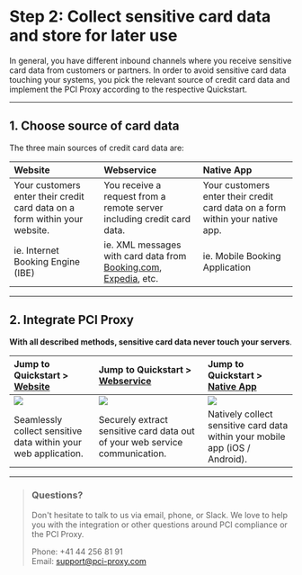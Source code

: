 # Step 2: Collect sensitive card data and store for later use

In general, you have different inbound channels where you receive sensitive card data from customers or partners. In order to avoid sensitive card data touching your systems, you pick the relevant source of credit card data and implement the PCI Proxy according to the respective Quickstart.

---

## 1. Choose source of card data

The three main sources of credit card data are:

| Website | Webservice | Native App |
| :--- | :--- | :--- |
| Your customers enter their credit card data on a form within your website. | You receive a request from a remote server including credit card data. | Your customers enter their credit card data on a form within your native app. |
| ie. Internet Booking Engine \(IBE\) | ie. XML messages with card data from [Booking.com](https://www.booking.com), [Expedia](https://www.expedia.com/), etc. | ie. Mobile Booking Application |

---

## 2. Integrate PCI Proxy

**With all described methods, sensitive card data never touch your servers**.

| Jump to Quickstart &gt; [**Website**](/inline-payment-frames.md) | Jump to Quickstart &gt; [**Webservice**](/webservice.md) | Jump to Quickstart &gt; [**Native App**](/xml_alias_gateway.md) |
| :--- | :--- | :--- |
| ![](/assets/Website.png) | ![](/assets/Webservice.png) | ![](/assets/App.png) |
| Seamlessly collect sensitive data within your web application. | Securely extract sensitive card data out of your web service communication. | Natively collect sensitive card data within your mobile app \(iOS / Android\). |

---

> ### Questions?
>
> Don't hesitate to talk to us via email, phone, or Slack. We love to help you with the integration or other questions around PCI compliance or the PCI Proxy.
>
> Phone: +41 44 256 81 91  
> Email: [support@pci-proxy.com](/mailto:support@pci-proxy.com)



